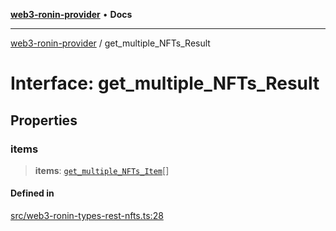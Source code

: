 [**web3-ronin-provider**](../README.md) • **Docs**

***

[web3-ronin-provider](../globals.md) / get\_multiple\_NFTs\_Result

# Interface: get\_multiple\_NFTs\_Result

## Properties

### items

> **items**: [`get_multiple_NFTs_Item`](get_multiple_NFTs_Item.md)[]

#### Defined in

[src/web3-ronin-types-rest-nfts.ts:28](https://github.com/chuacw/web3-ronin-provider/blob/4a5337409914c1435eb29cf10385b5e91a5e50ae/src/web3-ronin-types-rest-nfts.ts#L28)

